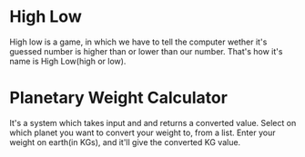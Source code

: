 # High Low
High low is a game, in which we have to tell the computer wether it's guessed number is higher than or lower than our number. That's how it's name is High Low(high or low). 

# Planetary Weight Calculator
It's a system which takes input and and returns a converted value.
Select on which planet you want to convert your weight to, from a list. Enter your weight on earth(in KGs), and it'll give the converted KG value.
